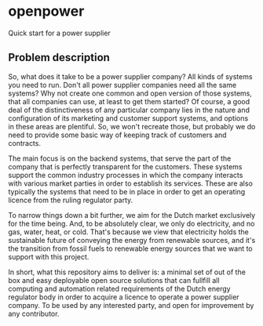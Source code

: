 openpower
=========

Quick start for a power supplier

Problem description
-------------------

So, what does it take to be a power supplier company? All kinds of systems you need to run. Don't all power supplier companies need all the same systems? Why not create one common and open version of those systems, that all companies can use, at least to get them started?
Of course, a good deal of the distinctiveness of any particular company lies in the nature and configuration of its marketing and customer support systems, and options in these areas are plentiful. So, we won't recreate those, but probably we do need to provide some basic way of keeping track of customers and contracts.

The main focus is on the backend systems, that serve the part of the company that is perfectly transparent for the customers. These systems support the common industry processes in which the company interacts with various market parties in order to establish its services. These are also typically the systems that need to be in place in order to get an operating licence from the ruling regulator party.

To narrow things down a bit further, we aim for the Dutch market exclusively for the time being. And, to be absolutely clear, we only do electricity, and no gas, water, heat, or cold. That's because we view that electricity holds the sustainable future of conveying the energy from renewable sources, and it's the transition from fossil fuels to renewable energy sources that we want to support with this project.

In short, what this repository aims to deliver is: a minimal set of out of the box and easy deployable open source solutions that can fullfill all computing and automation related requirements of the Dutch energy regulator body in order to acquire a licence to operate a power supplier company. To be used by any interested party, and open for improvement by any contributor.